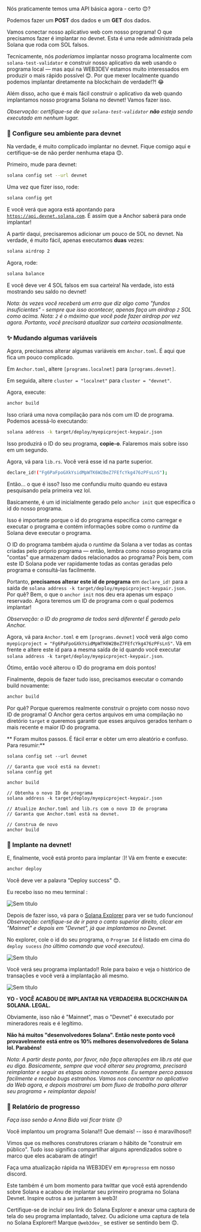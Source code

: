 Nós praticamente temos uma API básica agora - certo 😊?

Podemos fazer um **POST** dos dados e um **GET** dos dados.

Vamos conectar nosso aplicativo web com nosso programa! O que precisamos fazer é implantar no devnet. Esta é uma rede administrada pela Solana que roda com SOL falsos.

Tecnicamente, nós *poderíamos* implantar nosso programa localmente com `solana-test-validator` e construir nosso aplicativo da web usando o programa local — mas aqui na WEB3DEV estamos muito interessados em produzir o mais rápido possível 😊. Por que mexer localmente quando podemos implantar diretamente na blockchain de verdade!?! 😂

Além disso, acho que é mais fácil construir o aplicativo da web quando implantamos nosso programa Solana no devnet! Vamos fazer isso.

*Observação: certifique-se de que `solana-test-validator` **não** esteja sendo executado em nenhum lugar.*

### 🌳 Configure seu ambiente para devnet

Na verdade, é muito complicado implantar no devnet. Fique comigo aqui e certifique-se de não perder nenhuma etapa 😊.

Primeiro, mude para devnet:

```bash
solana config set --url devnet
```

Uma vez que fizer isso, rode:

```bash
solana config get
```

E você verá que agora está apontando para [`https://api.devnet.solana.com`](https://api.devnet.solana.com/). É assim que a Anchor saberá para onde implantar!

A partir daqui, precisaremos adicionar um pouco de SOL no devnet. Na verdade, é muito fácil, apenas executamos **duas** vezes:

```bash
solana airdrop 2
```

Agora, rode:

```bash
solana balance
```

E você deve ver 4 SOL falsos em sua carteira! Na verdade, isto está mostrando seu saldo no devnet!

*Nota: às vezes você receberá um erro que diz algo como "fundos insuficientes" - sempre que isso acontecer, apenas faça um airdrop `2` SOL como acima. Nota: `2` é o máximo que você pode fazer airdrop por vez agora. Portanto, você precisará atualizar sua carteira ocasionalmente.*

### ✨ Mudando algumas variáveis

Agora, precisamos alterar algumas variáveis em `Anchor.toml`. É aqui que fica um pouco complicado.

Em `Anchor.toml`, altere `[programs.localnet]` para `[programs.devnet]`.

Em seguida, altere `cluster = "localnet"` para `cluster = "devnet"`.

Agora, execute:

```bash
anchor build
```

Isso criará uma nova compilação para nós com um ID de programa. Podemos acessá-lo executando:

```bash
solana address -k target/deploy/myepicproject-keypair.json
```

Isso produzirá o ID do seu programa, **copie-o**. Falaremos mais sobre isso em um segundo.

Agora, vá para `lib.rs`. Você verá esse id na parte superior.

```bash
declare_id!("Fg6PaFpoGXkYsidMpWTK6W2BeZ7FEfcYkg476zPFsLnS");
```

Então... o que é isso? Isso me confundiu muito quando eu estava pesquisando pela primeira vez lol.

Basicamente, é um id inicialmente gerado pelo `anchor init` que especifica o id do nosso programa.

Isso é importante porque o id do programa especifica como carregar e executar o programa e contém informações sobre como o _runtime_ da Solana deve executar o programa.

O ID do programa também ajuda o _runtime_ da Solana a ver todas as contas criadas pelo próprio programa — então, lembra como nosso programa cria "contas" que armazenam dados relacionados ao programa? Pois bem, com este ID Solana pode ver rapidamente todas as contas geradas pelo programa e consultá-las facilmente.

Portanto, **precisamos alterar este id de programa** em `declare_id!` para a saída de `solana address -k target/deploy/myepicproject-keypair.json`. Por quê? Bem, o que o `anchor init` nos deu era apenas um espaço reservado. Agora teremos um ID de programa com o qual podemos implantar!

*Observação: o ID do programa de todos será diferente! É gerado pelo Anchor.*

Agora, vá para `Anchor.toml` e em `[programs.devnet]` você verá algo como `myepicproject = "Fg6PaFpoGXkYsidMpWTK6W2BeZ7FEfcYkg476zPFsLnS"`. Vá em frente e altere este id para a mesma saída de id quando você executar `solana address -k target/deploy/myepicproject-keypair.json`.

Ótimo, então você alterou o ID do programa em dois pontos!

Finalmente, depois de fazer tudo isso, precisamos executar o comando build novamente:

```bash
anchor build
```

Por quê? Porque queremos realmente construir o projeto com nosso novo ID de programa! O Anchor gera certos arquivos em uma compilação no diretório `target` e queremos garantir que esses arquivos gerados tenham o mais recente e maior ID do programa.

** Foram muitos passos. É fácil errar e obter um erro aleatório e confuso. Para resumir:**

```
solana config set --url devnet

// Garanta que você está na devnet:
solana config get

anchor build

// Obtenha o novo ID de programa
solana address -k target/deploy/myepicproject-keypair.json

// Atualize Anchor.toml and lib.rs com o novo ID de programa
// Garanta que Anchor.toml está na devnet.

// Construa de novo
anchor build
```

### 🚀 Implante na devnet!

E, finalmente, você está pronto para implantar :)! Vá em frente e execute:

```bash
anchor deploy
```

Você deve ver a palavra "Deploy success" 😊.

Eu recebo isso no meu terminal :

![Sem titulo](https://i.imgur.com/su2MmTb.png)

Depois de fazer isso, vá para o [Solana Explorer](https://explorer.solana.com/?cluster=devnet) para ver se tudo funcionou! *Observação: certifique-se de ir para o canto superior direito, clicar em "Mainnet" e depois em "Devnet", já que implantamos no Devnet.*

No explorer, cole o id do seu programa, o `Program Id` é listado em cima do `deploy sucess` *(no último comando que você executou).*

![Sem título](https://i.imgur.com/ISk6D55.png)

Você verá seu programa implantado!! Role para baixo e veja o histórico de transações e você verá a implantação ali mesmo.

![Sem título](https://i.imgur.com/bt1Mcgv.png)

**YO - VOCÊ ACABOU DE IMPLANTAR NA VERDADEIRA BLOCKCHAIN DA SOLANA. LEGAL.**

Obviamente, isso não é "Mainnet", mas o "Devnet" é executado por mineradores reais e é legítimo.

**Não há muitos "desenvolvedores Solana". Então neste ponto você provavelmente está entre os 10% melhores desenvolvedores de Solana lol. Parabéns!**

*Nota: A partir deste ponto, por favor, não faça alterações em lib.rs até que eu diga. Basicamente, sempre que você alterar seu programa, precisará reimplantar e seguir as etapas acima novamente. Eu sempre perco passos facilmente e recebo bugs estranhos. Vamos nos concentrar no aplicativo da Web agora, e depois mostrarei um bom fluxo de trabalho para alterar seu programa + reimplantar depois!*

### 🚨 Relatório de progresso

*Faça isso senão a Anna Bida vai ficar triste 😔*

Você implantou um programa Solana!!! Que demais! -- isso é maravilhoso!!

Vimos que os melhores construtores criaram o hábito de "construir em público". Tudo isso significa compartilhar alguns aprendizados sobre o marco que eles acabaram de atingir!

Faça uma atualização rápida na WEB3DEV em `#progresso` em nosso discord.

Este também é um bom momento para twittar que você está aprendendo sobre Solana e acabou de implantar seu primeiro programa no Solana Devnet. Inspire outros a se juntarem à web3!

Certifique-se de incluir seu link do Solana Explorer e anexar uma captura de tela do seu programa implantado, talvez. Ou adicione uma captura de tela no Solana Explorer!! Marque `@web3dev_` se estiver se sentindo bem 😊.
